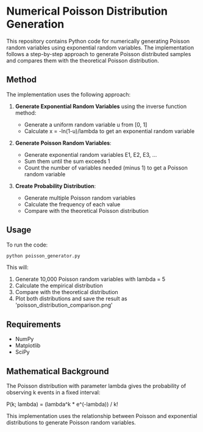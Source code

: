 # Numerical Poisson Distribution Generation

This repository contains Python code for numerically generating Poisson random variables using exponential random variables. The implementation follows a step-by-step approach to generate Poisson distributed samples and compares them with the theoretical Poisson distribution.

## Method

The implementation uses the following approach:

1. **Generate Exponential Random Variables** using the inverse function method:
   - Generate a uniform random variable u from [0, 1]
   - Calculate x = -ln(1-u)/lambda to get an exponential random variable

2. **Generate Poisson Random Variables**:
   - Generate exponential random variables E1, E2, E3, ...
   - Sum them until the sum exceeds 1
   - Count the number of variables needed (minus 1) to get a Poisson random variable

3. **Create Probability Distribution**:
   - Generate multiple Poisson random variables
   - Calculate the frequency of each value
   - Compare with the theoretical Poisson distribution

## Usage

To run the code:

```bash
python poisson_generator.py
```

This will:
1. Generate 10,000 Poisson random variables with lambda = 5
2. Calculate the empirical distribution
3. Compare with the theoretical distribution
4. Plot both distributions and save the result as 'poisson_distribution_comparison.png'

## Requirements

- NumPy
- Matplotlib
- SciPy

## Mathematical Background

The Poisson distribution with parameter lambda gives the probability of observing k events in a fixed interval:

P(k; lambda) = (lambda^k * e^(-lambda)) / k!

This implementation uses the relationship between Poisson and exponential distributions to generate Poisson random variables.

